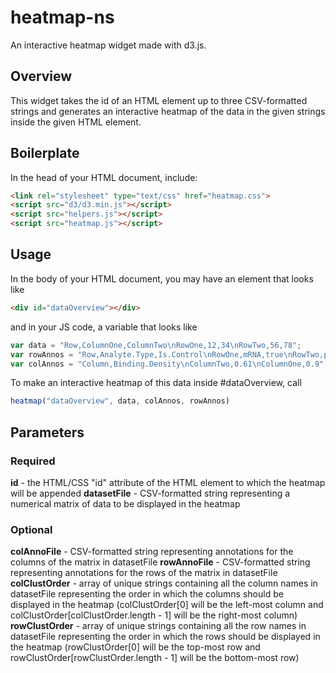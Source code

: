 # heatmap-ns
An interactive heatmap widget made with d3.js.

## Overview
This widget takes the id of an HTML element up to three CSV-formatted strings and generates an
interactive heatmap of the data in the given strings inside the given HTML element.

## Boilerplate
In the head of your HTML document, include:
```html
<link rel="stylesheet" type="text/css" href="heatmap.css">
<script src="d3/d3.min.js"></script>
<script src="helpers.js"></script>
<script src="heatmap.js"></script>
```

## Usage
In the body of your HTML document, you may have an element that looks like
```html
<div id="dataOverview"></div>
```
and in your JS code, a variable that looks like
```js
var data = "Row,ColumnOne,ColumnTwo\nRowOne,12,34\nRowTwo,56,78";
var rowAnnos = "Row,Analyte.Type,Is.Control\nRowOne,mRNA,true\nRowTwo,protein,false";
var colAnnos = "Column,Binding.Density\nColumnTwo,0.61\nColumnOne,0.9";
```
To make an interactive heatmap of this data inside #dataOverview, call
```js
heatmap("dataOverview", data, colAnnos, rowAnnos)
```

## Parameters

### Required
<b>id</b> - the HTML/CSS "id" attribute of the HTML element to which the heatmap will be appended
<b>datasetFile</b> - CSV-formatted string representing a numerical matrix of data to be displayed in the heatmap

### Optional
<b>colAnnoFile</b> - CSV-formatted string representing annotations for the columns of the matrix in datasetFile
<b>rowAnnoFile</b> - CSV-formatted string representing annotations for the rows of the matrix in datasetFile
<b>colClustOrder</b> - array of unique strings containing all the column names in datasetFile representing the order in which the columns should be displayed in the heatmap (colClustOrder[0] will be the left-most column and colClustOrder[colClustOrder.length - 1] will be the right-most column)
<b>rowClustOrder</b> - array of unique strings containing all the row names in datasetFile representing the order in which the rows should be displayed in the heatmap (rowClustOrder[0] will be the top-most row and rowClustOrder[rowClustOrder.length - 1] will be the bottom-most row)
